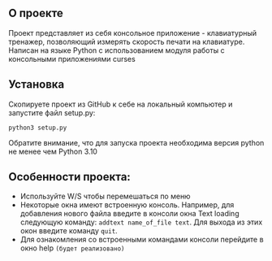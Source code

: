 ## О проекте
 Проект представляет из себя консольное приложение - клавиатурный тренажер, позволяющий измерять скорость печати на клавиатуре. Написан на языке Python с использованием модуля работы с консольными приложениями curses
## Установка
Скопируете проект из GitHub к себе на локальный компьютер и запустите файл setup.py:
```
python3 setup.py
``` 
Обратите внимание, что для запуска проекта необходима версия python не менее чем Python 3.10

## Особенности проекта:
- Используйте W/S чтобы перемешаться по меню
- Некоторые окна имеют встроенную консоль. Например, для добавления нового файла введите в консоли окна Text loading следующую команду: ``` addtext name_of_file text ```. Для выхода из этих окон введите команду ```quit```.
- Для ознакомления со встроенными командами консоли перейдите в окно help ```(будет реализовано)```
